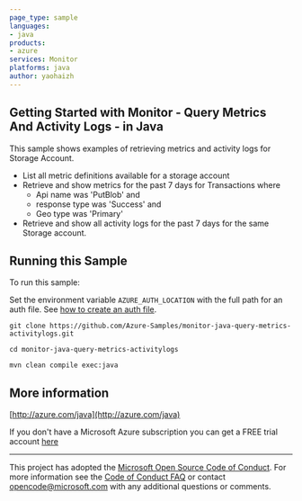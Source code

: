```yaml
---
page_type: sample
languages:
- java
products:
- azure
services: Monitor
platforms: java
author: yaohaizh
---
```


## Getting Started with Monitor - Query Metrics And Activity Logs - in Java ##


  This sample shows examples of retrieving metrics and activity logs for Storage Account.
   - List all metric definitions available for a storage account
   - Retrieve and show metrics for the past 7 days for Transactions where
     - Api name was 'PutBlob' and
     - response type was 'Success' and
     - Geo type was 'Primary'
   -  Retrieve and show all activity logs for the past 7 days for the same Storage account.
 

## Running this Sample ##

To run this sample:

Set the environment variable `AZURE_AUTH_LOCATION` with the full path for an auth file. See [how to create an auth file](https://github.com/Azure/azure-libraries-for-java/blob/master/AUTH.md).

    git clone https://github.com/Azure-Samples/monitor-java-query-metrics-activitylogs.git

    cd monitor-java-query-metrics-activitylogs

    mvn clean compile exec:java

## More information ##

[http://azure.com/java](http://azure.com/java)

If you don't have a Microsoft Azure subscription you can get a FREE trial account [here](http://go.microsoft.com/fwlink/?LinkId=330212)

---

This project has adopted the [Microsoft Open Source Code of Conduct](https://opensource.microsoft.com/codeofconduct/). For more information see the [Code of Conduct FAQ](https://opensource.microsoft.com/codeofconduct/faq/) or contact [opencode@microsoft.com](mailto:opencode@microsoft.com) with any additional questions or comments.